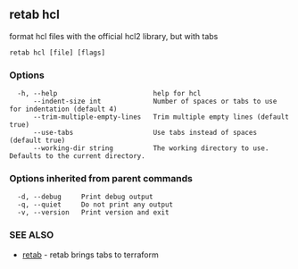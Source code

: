 ## retab hcl

format hcl files with the official hcl2 library, but with tabs

```
retab hcl [file] [flags]
```

### Options

```
  -h, --help                        help for hcl
      --indent-size int             Number of spaces or tabs to use for indentation (default 4)
      --trim-multiple-empty-lines   Trim multiple empty lines (default true)
      --use-tabs                    Use tabs instead of spaces (default true)
      --working-dir string          The working directory to use. Defaults to the current directory.
```

### Options inherited from parent commands

```
  -d, --debug     Print debug output
  -q, --quiet     Do not print any output
  -v, --version   Print version and exit
```

### SEE ALSO

* [retab](retab.md)	 - retab brings tabs to terraform

